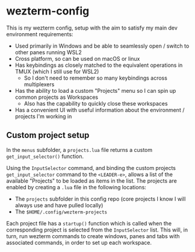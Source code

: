 # wezterm-config

This is my wezterm config, setup with the aim to satisfy my main dev environment requirements:
- Used primarily in Windows and be able to seamlessly open / switch to other panes running WSL2
- Cross platform, so can be used on macOS or linux
- Has keybindings as closely matched to the equivalent operations in TMUX (which I still use for WSL2)
  - So I don't need to remember so many keybindings across multiplexers
- Has the ability to load a custom "Projects" menu so I can spin up common projects as Workspaces
  - Also has the capability to quickly close these workspaces
- Has a convenient UI with useful information about the environment / projects I'm working in

## Custom project setup

In the `menus` subfolder, a `projects.lua` file returns a custom `get_input_selector()` function.

Using the `InputSelector` command, and binding the custom projects `get_input_selector` command to the `<LEADER-e>`, allows a list of the available "Projects" to be loaded as items in the list. The projects are enabled by creating a `.lua` file in the following locations:
- The `projects` subfolder in this config repo (core projects I know I will always use and have pulled locally)
- The `$HOME/.config/wezterm-projects`

Each project file has a `startup()` function which is called when the corresponding project is selected from the `InputSelector` list. This will, in turn, run wezterm commands to create windows, panes and tabs with associated commands, in order to set up each workspace.
